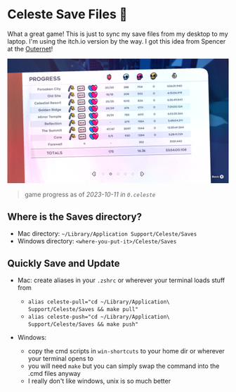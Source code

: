 # Celeste Save Files :strawberry:

What a great game! This is just to sync my save files from my desktop to my laptop. 
I'm using the itch.io version by the way. I got this idea from Spencer at the [Outernet](https://github.com/hackclub/outernet)!

![game progress](screenshots/2023-10-11.png)
> game progress as of *2023-10-11 in `0.celeste`*

## Where is the Saves directory?

- Mac directory: `~/Library/Application Support/Celeste/Saves`
- Windows directory: `<where-you-put-it>/Celeste/Saves`

## Quickly Save and Update

- Mac: create aliases in your `.zshrc` or wherever your terminal loads stuff from
    - `alias celeste-pull="cd ~/Library/Application\ Support/Celeste/Saves && make pull"`
    - `alias celeste-push="cd ~/Library/Application\ Support/Celeste/Saves && make push"`

- Windows:
    - copy the cmd scripts in `win-shortcuts` to your home dir or wherever your terminal opens to
    - you will need `make` but you can simply swap the command into the .cmd files anyway
    - I really don't like windows, unix is so much better

